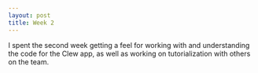 ```yaml
---
layout: post
title: Week 2
---
```


I spent the second week getting a feel for working with and understanding the code for the Clew app, as well as working on tutorialization with others on the team.
